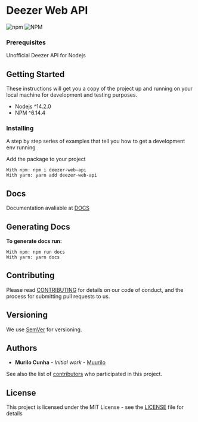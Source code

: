 # Deezer Web API

![npm](https://img.shields.io/npm/v/deezer-web-api) ![NPM](https://img.shields.io/npm/l/deezer-web-api?registry_uri=https%3A%2F%2Fregistry.npmjs.org)

### Prerequisites

Unofficial Deezer API for Nodejs

## Getting Started

These instructions will get you a copy of the project up and running on your local machine for development and testing purposes.

-   Nodejs ^14.2.0
-   NPM ^6.14.4

### Installing

A step by step series of examples that tell you how to get a development env running

Add the package to your project

```
With npm: npm i deezer-web-api
With yarn: yarn add deezer-web-api
```

## Docs

Documentation avaliable at [DOCS](https://github.com/Muurilo/deezer-web-api/blob/master/DOCS.md)

## Generating Docs

**To generate docs run:**

```
With npm: npm run docs
With yarn: yarn docs
```

## Contributing

Please read [CONTRIBUTING](https://github.com/Muurilo/deezer-web-api/blob/master/CONTRIBUTING.md) for details on our code of conduct, and the process for submitting pull requests to us.

## Versioning

We use [SemVer](http://semver.org/) for versioning.

## Authors

-   **Murilo Cunha** - _Initial work_ - [Muurilo](https://github.com/Muurilo)

See also the list of [contributors](https://github.com/Muurilo/deezer-web-api/contributors) who participated in this project.

## License

This project is licensed under the MIT License - see the [LICENSE](LICENSE) file for details
